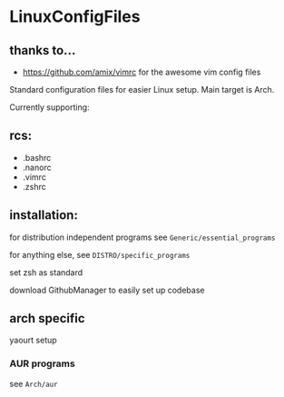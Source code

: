 # LinuxConfigFiles

## thanks to...
- https://github.com/amix/vimrc for the awesome vim config files

Standard configuration files for easier Linux setup. Main target is Arch.

Currently supporting:

## rcs:
- .bashrc
- .nanorc
- .vimrc
- .zshrc

## installation:
for distribution independent programs see `Generic/essential_programs`

for anything else, see `DISTRO/specific_programs`

set zsh as standard

download GithubManager to easily set up codebase

## arch specific

yaourt setup

### AUR programs

see `Arch/aur`
